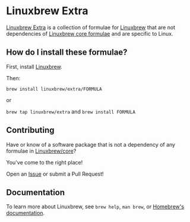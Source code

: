 # Linuxbrew Extra

[Linuxbrew Extra](https://github.com/Linuxbrew/homebrew-extra) is a collection of
formulae for [Linuxbrew](https://github.com/Linuxbrew/brew) that are not dependencies of
[Linuxbrew core formulae](https://github.com/Linuxbrew/homebrew-core) and are specific to Linux.

## How do I install these formulae?

First, install [Linuxbrew](https://linuxbrew.sh).

Then:

```
brew install linuxbrew/extra/FORMULA
```

or

`brew tap linuxbrew/extra` and `brew install FORMULA`

## Contributing

Have or know of a software package that is not a dependency of any formulae in [Linuxbrew/core](https://github.com/Linuxbrew/homebrew-core)?

You've come to the right place!

Open an [Issue](https://github.com/Linuxbrew/homebrew-extra/issues/new) or submit a Pull Request!

## Documentation

To learn more about Linuxbrew, see `brew help`, `man brew`, or [Homebrew's documentation](https://github.com/Homebrew/brew/tree/master/docs#readme).

